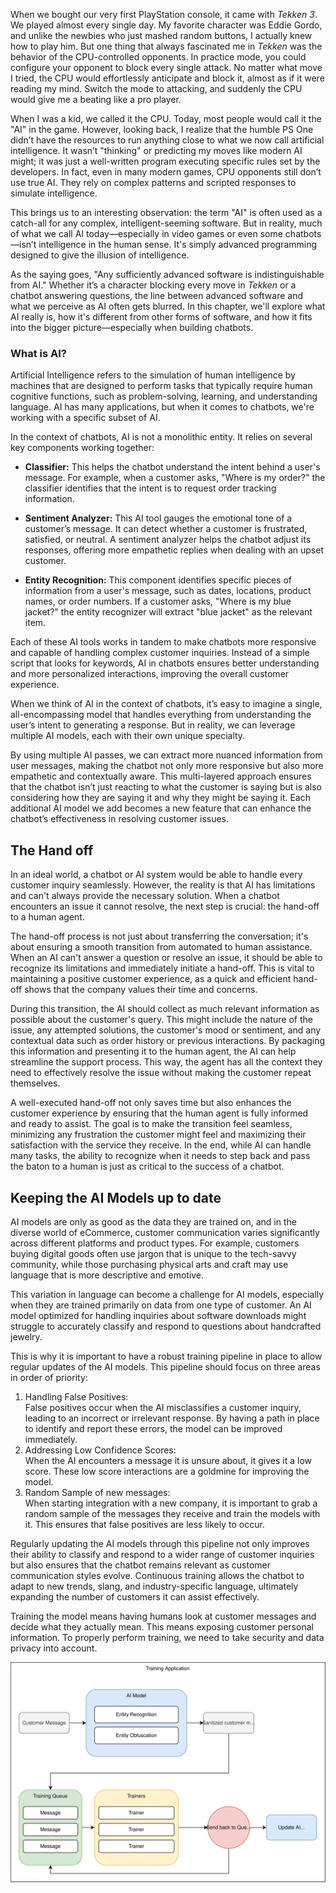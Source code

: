 When we bought our very first PlayStation console, it came with *Tekken 3*. We played almost every single day. My favorite character was Eddie Gordo, and unlike the newbies who just mashed random buttons, I actually knew how to play him. But one thing that always fascinated me in *Tekken* was the behavior of the CPU-controlled opponents. In practice mode, you could configure your opponent to block every single attack. No matter what move I tried, the CPU would effortlessly anticipate and block it, almost as if it were reading my mind. Switch the mode to attacking, and suddenly the CPU would give me a beating like a pro player.

When I was a kid, we called it the CPU. Today, most people would call it the "AI" in the game. However, looking back, I realize that the humble PS One didn’t have the resources to run anything close to what we now call artificial intelligence. It wasn’t "thinking" or predicting my moves like modern AI might; it was just a well-written program executing specific rules set by the developers. In fact, even in many modern games, CPU opponents still don’t use true AI. They rely on complex patterns and scripted responses to simulate intelligence.

This brings us to an interesting observation: the term "AI" is often used as a catch-all for any complex, intelligent-seeming software. But in reality, much of what we call AI today—especially in video games or even some chatbots—isn’t intelligence in the human sense. It's simply advanced programming designed to give the illusion of intelligence.

As the saying goes, "Any sufficiently advanced software is indistinguishable from AI." Whether it’s a character blocking every move in *Tekken* or a chatbot answering questions, the line between advanced software and what we perceive as AI often gets blurred. In this chapter, we'll explore what AI really is, how it's different from other forms of software, and how it fits into the bigger picture—especially when building chatbots.

### What is AI?

Artificial Intelligence refers to the simulation of human intelligence by machines that are designed to perform tasks that typically require human cognitive functions, such as problem-solving, learning, and understanding language. AI has many applications, but when it comes to chatbots, we're working with a specific subset of AI.

In the context of chatbots, AI is not a monolithic entity. It relies on several key components working together:

- **Classifier:** This helps the chatbot understand the intent behind a user's message. For example, when a customer asks, "Where is my order?" the classifier identifies that the intent is to request order tracking information.

- **Sentiment Analyzer:** This AI tool gauges the emotional tone of a customer’s message. It can detect whether a customer is frustrated, satisfied, or neutral. A sentiment analyzer helps the chatbot adjust its responses, offering more empathetic replies when dealing with an upset customer.

- **Entity Recognition:** This component identifies specific pieces of information from a user's message, such as dates, locations, product names, or order numbers. If a customer asks, "Where is my blue jacket?" the entity recognizer will extract "blue jacket" as the relevant item.

Each of these AI tools works in tandem to make chatbots more responsive and capable of handling complex customer inquiries. Instead of a simple script that looks for keywords, AI in chatbots ensures better understanding and more personalized interactions, improving the overall customer experience.

When we think of AI in the context of chatbots, it’s easy to imagine a single, all-encompassing model that handles everything from understanding the user’s intent to generating a response. But in reality, we can leverage multiple AI models, each with their own unique specialty.

By using multiple AI passes, we can extract more nuanced information from user messages, making the chatbot not only more responsive but also more empathetic and contextually aware. This multi-layered approach ensures that the chatbot isn’t just reacting to what the customer is saying but is also considering how they are saying it and why they might be saying it. Each additional AI model we add becomes a new feature that can enhance the chatbot’s effectiveness in resolving customer issues.

## The Hand off

In an ideal world, a chatbot or AI system would be able to handle every customer inquiry seamlessly. However, the reality is that AI has limitations and can't always provide the necessary solution. When a chatbot encounters an issue it cannot resolve, the next step is crucial: the hand-off to a human agent.

The hand-off process is not just about transferring the conversation; it's about ensuring a smooth transition from automated to human assistance. When an AI can't answer a question or resolve an issue, it should be able to recognize its limitations and immediately initiate a hand-off. This is vital to maintaining a positive customer experience, as a quick and efficient hand-off shows that the company values their time and concerns.

During this transition, the AI should collect as much relevant information as possible about the customer's query. This might include the nature of the issue, any attempted solutions, the customer's mood or sentiment, and any contextual data such as order history or previous interactions. By packaging this information and presenting it to the human agent, the AI can help streamline the support process. This way, the agent has all the context they need to effectively resolve the issue without making the customer repeat themselves. 

A well-executed hand-off not only saves time but also enhances the customer experience by ensuring that the human agent is fully informed and ready to assist. The goal is to make the transition feel seamless, minimizing any frustration the customer might feel and maximizing their satisfaction with the service they receive. In the end, while AI can handle many tasks, the ability to recognize when it needs to step back and pass the baton to a human is just as critical to the success of a chatbot.


## Keeping the AI Models up to date

AI models are only as good as the data they are trained on, and in the diverse world of eCommerce, customer communication varies significantly across different platforms and product types. For example, customers buying digital goods often use jargon that is unique to the tech-savvy community, while those purchasing physical arts and craft may use language that is more descriptive and emotive.

This variation in language can become a challenge for AI models, especially when they are trained primarily on data from one type of customer. An AI model optimized for handling inquiries about software downloads might struggle to accurately classify and respond to questions about handcrafted jewelry.

This is why it is important to have a robust training pipeline in place to allow regular updates of the AI models. This pipeline should focus on three areas in order of priority:

1. Handling False Positives:  
   False positives occur when the AI misclassifies a customer inquiry, leading to an incorrect or irrelevant response. By having a path in place to identify and report these errors, the model can be improved immediately.  
2. Addressing Low Confidence Scores:  
   When the AI encounters a message it is unsure about, it gives it a low score. These low score interactions are a goldmine for improving the model.  
3. Random Sample of new messages:  
   When starting integration with a new company, it is important to grab a random sample of the messages they receive and train the models with it. This ensures that false positives are less likely to occur.

Regularly updating the AI models through this pipeline not only improves their ability to classify and respond to a wider range of customer inquiries but also ensures that the chatbot remains relevant as customer communication styles evolve. Continuous training allows the chatbot to adapt to new trends, slang, and industry-specific language, ultimately expanding the number of customers it can assist effectively.

Training the model means having humans look at customer messages and decide what they actually mean. This means exposing customer personal information. To properly perform training, we need to take security and data privacy into account.

![Training](./asset/images/training.svg)